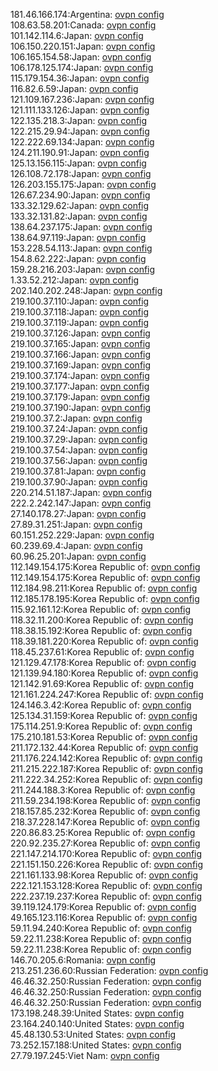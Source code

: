 181.46.166.174:Argentina: [ovpn config](vpn/181_46_166_174.ovpn)  
108.63.58.201:Canada: [ovpn config](vpn/108_63_58_201.ovpn)  
101.142.114.6:Japan: [ovpn config](vpn/101_142_114_6.ovpn)  
106.150.220.151:Japan: [ovpn config](vpn/106_150_220_151.ovpn)  
106.165.154.58:Japan: [ovpn config](vpn/106_165_154_58.ovpn)  
106.178.125.174:Japan: [ovpn config](vpn/106_178_125_174.ovpn)  
115.179.154.36:Japan: [ovpn config](vpn/115_179_154_36.ovpn)  
116.82.6.59:Japan: [ovpn config](vpn/116_82_6_59.ovpn)  
121.109.167.236:Japan: [ovpn config](vpn/121_109_167_236.ovpn)  
121.111.133.126:Japan: [ovpn config](vpn/121_111_133_126.ovpn)  
122.135.218.3:Japan: [ovpn config](vpn/122_135_218_3.ovpn)  
122.215.29.94:Japan: [ovpn config](vpn/122_215_29_94.ovpn)  
122.222.69.134:Japan: [ovpn config](vpn/122_222_69_134.ovpn)  
124.211.190.91:Japan: [ovpn config](vpn/124_211_190_91.ovpn)  
125.13.156.115:Japan: [ovpn config](vpn/125_13_156_115.ovpn)  
126.108.72.178:Japan: [ovpn config](vpn/126_108_72_178.ovpn)  
126.203.155.175:Japan: [ovpn config](vpn/126_203_155_175.ovpn)  
126.67.234.90:Japan: [ovpn config](vpn/126_67_234_90.ovpn)  
133.32.129.62:Japan: [ovpn config](vpn/133_32_129_62.ovpn)  
133.32.131.82:Japan: [ovpn config](vpn/133_32_131_82.ovpn)  
138.64.237.175:Japan: [ovpn config](vpn/138_64_237_175.ovpn)  
138.64.97.119:Japan: [ovpn config](vpn/138_64_97_119.ovpn)  
153.228.54.113:Japan: [ovpn config](vpn/153_228_54_113.ovpn)  
154.8.62.222:Japan: [ovpn config](vpn/154_8_62_222.ovpn)  
159.28.216.203:Japan: [ovpn config](vpn/159_28_216_203.ovpn)  
1.33.52.212:Japan: [ovpn config](vpn/1_33_52_212.ovpn)  
202.140.202.248:Japan: [ovpn config](vpn/202_140_202_248.ovpn)  
219.100.37.110:Japan: [ovpn config](vpn/219_100_37_110.ovpn)  
219.100.37.118:Japan: [ovpn config](vpn/219_100_37_118.ovpn)  
219.100.37.119:Japan: [ovpn config](vpn/219_100_37_119.ovpn)  
219.100.37.126:Japan: [ovpn config](vpn/219_100_37_126.ovpn)  
219.100.37.165:Japan: [ovpn config](vpn/219_100_37_165.ovpn)  
219.100.37.166:Japan: [ovpn config](vpn/219_100_37_166.ovpn)  
219.100.37.169:Japan: [ovpn config](vpn/219_100_37_169.ovpn)  
219.100.37.174:Japan: [ovpn config](vpn/219_100_37_174.ovpn)  
219.100.37.177:Japan: [ovpn config](vpn/219_100_37_177.ovpn)  
219.100.37.179:Japan: [ovpn config](vpn/219_100_37_179.ovpn)  
219.100.37.190:Japan: [ovpn config](vpn/219_100_37_190.ovpn)  
219.100.37.2:Japan: [ovpn config](vpn/219_100_37_2.ovpn)  
219.100.37.24:Japan: [ovpn config](vpn/219_100_37_24.ovpn)  
219.100.37.29:Japan: [ovpn config](vpn/219_100_37_29.ovpn)  
219.100.37.54:Japan: [ovpn config](vpn/219_100_37_54.ovpn)  
219.100.37.56:Japan: [ovpn config](vpn/219_100_37_56.ovpn)  
219.100.37.81:Japan: [ovpn config](vpn/219_100_37_81.ovpn)  
219.100.37.90:Japan: [ovpn config](vpn/219_100_37_90.ovpn)  
220.214.51.187:Japan: [ovpn config](vpn/220_214_51_187.ovpn)  
222.2.242.147:Japan: [ovpn config](vpn/222_2_242_147.ovpn)  
27.140.178.27:Japan: [ovpn config](vpn/27_140_178_27.ovpn)  
27.89.31.251:Japan: [ovpn config](vpn/27_89_31_251.ovpn)  
60.151.252.229:Japan: [ovpn config](vpn/60_151_252_229.ovpn)  
60.239.69.4:Japan: [ovpn config](vpn/60_239_69_4.ovpn)  
60.96.25.201:Japan: [ovpn config](vpn/60_96_25_201.ovpn)  
112.149.154.175:Korea Republic of: [ovpn config](vpn/112_149_154_175.ovpn)  
112.149.154.175:Korea Republic of: [ovpn config](vpn/112_149_154_175.ovpn)  
112.184.98.211:Korea Republic of: [ovpn config](vpn/112_184_98_211.ovpn)  
112.185.178.195:Korea Republic of: [ovpn config](vpn/112_185_178_195.ovpn)  
115.92.161.12:Korea Republic of: [ovpn config](vpn/115_92_161_12.ovpn)  
118.32.11.200:Korea Republic of: [ovpn config](vpn/118_32_11_200.ovpn)  
118.38.15.192:Korea Republic of: [ovpn config](vpn/118_38_15_192.ovpn)  
118.39.181.220:Korea Republic of: [ovpn config](vpn/118_39_181_220.ovpn)  
118.45.237.61:Korea Republic of: [ovpn config](vpn/118_45_237_61.ovpn)  
121.129.47.178:Korea Republic of: [ovpn config](vpn/121_129_47_178.ovpn)  
121.139.94.180:Korea Republic of: [ovpn config](vpn/121_139_94_180.ovpn)  
121.142.91.69:Korea Republic of: [ovpn config](vpn/121_142_91_69.ovpn)  
121.161.224.247:Korea Republic of: [ovpn config](vpn/121_161_224_247.ovpn)  
124.146.3.42:Korea Republic of: [ovpn config](vpn/124_146_3_42.ovpn)  
125.134.31.159:Korea Republic of: [ovpn config](vpn/125_134_31_159.ovpn)  
175.114.251.9:Korea Republic of: [ovpn config](vpn/175_114_251_9.ovpn)  
175.210.181.53:Korea Republic of: [ovpn config](vpn/175_210_181_53.ovpn)  
211.172.132.44:Korea Republic of: [ovpn config](vpn/211_172_132_44.ovpn)  
211.176.224.142:Korea Republic of: [ovpn config](vpn/211_176_224_142.ovpn)  
211.215.222.187:Korea Republic of: [ovpn config](vpn/211_215_222_187.ovpn)  
211.222.34.252:Korea Republic of: [ovpn config](vpn/211_222_34_252.ovpn)  
211.244.188.3:Korea Republic of: [ovpn config](vpn/211_244_188_3.ovpn)  
211.59.234.198:Korea Republic of: [ovpn config](vpn/211_59_234_198.ovpn)  
218.157.85.232:Korea Republic of: [ovpn config](vpn/218_157_85_232.ovpn)  
218.37.228.147:Korea Republic of: [ovpn config](vpn/218_37_228_147.ovpn)  
220.86.83.25:Korea Republic of: [ovpn config](vpn/220_86_83_25.ovpn)  
220.92.235.27:Korea Republic of: [ovpn config](vpn/220_92_235_27.ovpn)  
221.147.214.170:Korea Republic of: [ovpn config](vpn/221_147_214_170.ovpn)  
221.151.150.226:Korea Republic of: [ovpn config](vpn/221_151_150_226.ovpn)  
221.161.133.98:Korea Republic of: [ovpn config](vpn/221_161_133_98.ovpn)  
222.121.153.128:Korea Republic of: [ovpn config](vpn/222_121_153_128.ovpn)  
222.237.19.237:Korea Republic of: [ovpn config](vpn/222_237_19_237.ovpn)  
39.119.124.179:Korea Republic of: [ovpn config](vpn/39_119_124_179.ovpn)  
49.165.123.116:Korea Republic of: [ovpn config](vpn/49_165_123_116.ovpn)  
59.11.94.240:Korea Republic of: [ovpn config](vpn/59_11_94_240.ovpn)  
59.22.11.238:Korea Republic of: [ovpn config](vpn/59_22_11_238.ovpn)  
59.22.11.238:Korea Republic of: [ovpn config](vpn/59_22_11_238.ovpn)  
146.70.205.6:Romania: [ovpn config](vpn/146_70_205_6.ovpn)  
213.251.236.60:Russian Federation: [ovpn config](vpn/213_251_236_60.ovpn)  
46.46.32.250:Russian Federation: [ovpn config](vpn/46_46_32_250.ovpn)  
46.46.32.250:Russian Federation: [ovpn config](vpn/46_46_32_250.ovpn)  
46.46.32.250:Russian Federation: [ovpn config](vpn/46_46_32_250.ovpn)  
173.198.248.39:United States: [ovpn config](vpn/173_198_248_39.ovpn)  
23.164.240.140:United States: [ovpn config](vpn/23_164_240_140.ovpn)  
45.48.130.53:United States: [ovpn config](vpn/45_48_130_53.ovpn)  
73.252.157.188:United States: [ovpn config](vpn/73_252_157_188.ovpn)  
27.79.197.245:Viet Nam: [ovpn config](vpn/27_79_197_245.ovpn)  
